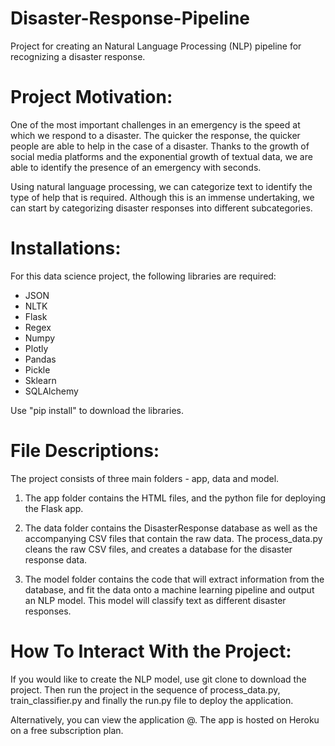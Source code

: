 # Disaster-Response-Pipeline
Project for creating an Natural Language Processing (NLP) pipeline for recognizing a disaster response.

# Project Motivation:
One of the most important challenges in an emergency is the speed at which we respond to a disaster. The quicker the response, the quicker people are able to help in the case of a disaster. Thanks to the growth of social media platforms and the exponential growth of textual data, we are able to identify the presence of an emergency with seconds.

Using natural language processing, we can categorize text to identify the type of help that is required. Although this is an immense undertaking, we can start by categorizing disaster responses into different subcategories.

# Installations:
For this data science project, the following libraries are required:
- JSON
- NLTK
- Flask
- Regex
- Numpy
- Plotly
- Pandas
- Pickle
- Sklearn
- SQLAlchemy

Use "pip install" to download the libraries.

# File Descriptions:
The project consists of three main folders - app, data and model.

1. The app folder contains the HTML files, and the python file for deploying the Flask app.

2. The data folder contains the DisasterResponse database as well as the accompanying CSV files that contain the raw data. The process_data.py cleans the raw CSV files, and creates a database for the disaster response data.

3. The model folder contains the code that will extract information from the database, and fit the data onto a machine learning pipeline and output an NLP model. This model will classify text as different disaster responses.

# How To Interact With the Project:
If you would like to create the NLP model, use git clone to download the project. Then run the project in the sequence of process_data.py, train_classifier.py and finally the run.py file to deploy the application.

Alternatively, you can view the application @. The app is hosted on Heroku on a free subscription plan.
